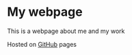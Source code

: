 # My webpage

This is a webpage about me and my work

Hosted on [GitHub](https://jessika8.github.io/mywebpage/) pages